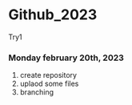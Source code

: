 # Github_2023
Try1


### Monday february 20th, 2023
1. create repository
2. uplaod some files
3. branching
